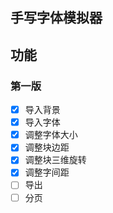 ## 手写字体模拟器

## 功能

### 第一版

- [x] 导入背景
- [x] 导入字体
- [x] 调整字体大小
- [x] 调整块边距
- [x] 调整块三维旋转
- [x] 调整字间距
- [ ] 导出
- [ ] 分页
